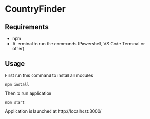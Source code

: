 # CountryFinder

## Requirements

* npm
* A terminal to run the commands (Powershell, VS Code Terminal or other)

## Usage

First run this command to install all modules

    npm install
  
Then to run application

    npm start
  
 Application is launched at http://localhost:3000/
